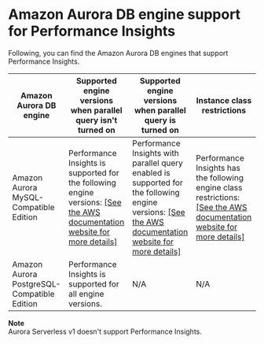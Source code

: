 # Amazon Aurora DB engine support for Performance Insights<a name="USER_PerfInsights.Overview.Engines"></a>

Following, you can find the Amazon Aurora DB engines that support Performance Insights\.


|  Amazon Aurora DB engine  | Supported engine versions when parallel query isn't turned on | Supported engine versions when parallel query is turned on | Instance class restrictions | 
| --- | --- | --- | --- | 
|  Amazon Aurora MySQL\-Compatible Edition  |  Performance Insights is supported for the following engine versions: [\[See the AWS documentation website for more details\]](http://docs.aws.amazon.com/AmazonRDS/latest/AuroraUserGuide/USER_PerfInsights.Overview.Engines.html)  |  Performance Insights with parallel query enabled is supported for the following engine versions: [\[See the AWS documentation website for more details\]](http://docs.aws.amazon.com/AmazonRDS/latest/AuroraUserGuide/USER_PerfInsights.Overview.Engines.html)  |  Performance Insights has the following engine class restrictions: [\[See the AWS documentation website for more details\]](http://docs.aws.amazon.com/AmazonRDS/latest/AuroraUserGuide/USER_PerfInsights.Overview.Engines.html)  | 
|  Amazon Aurora PostgreSQL\-Compatible Edition  |  Performance Insights is supported for all engine versions\.  |  N/A  |  N/A  | 

**Note**  
Aurora Serverless v1 doesn't support Performance Insights\.